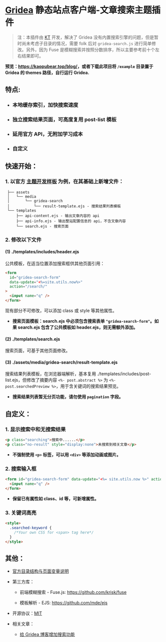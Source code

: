 # [Gridea](https://github.com/getgridea) 静态站点客户端-文章搜索主题插件

> 注：本插件由 [KT](https://github.com/tangkaichuan/gridea-search) 开发，解决了 Gridea 没有内置搜索引擎的问题，但是暂时尚未考虑子目录的情况，需要 folk 后对 `gridea-search.js` 进行简单修改。另外，因为 Fuse 是模糊搜索并按照分数排序，所以主要参考前十个左右结果即可。

**预览：<https://kaopubear.top/blog/>，或者下载此项目将 `/example` 目录置于 Gridea 的 themes 路径，自行运行 Gridea.**

## 特点:

- ### 本地缓存索引，加快搜索速度

- ### 独立搜索结果页面，可高度复用 post-list 模板

- ### 延用官方 API，无附加学习成本

- ### 自定义

## 快速开始：

### 1. 以官方 [主题开发样板](https://github.com/getgridea/gridea-theme-starter) 为例，在其基础上新增文件：

```
 ├── assets
 │   └── media
 │       └── gridea-search
 │           └── result-template.ejs - 搜索结果列表模板
 └── templates
     ├── api-content.ejs - 输出文章内容的 api
     ├── api-info.ejs - 输出整站配置信息的 api，不含文章内容
     └── search.ejs - 搜索页面
```

### 2. 修改以下文件

#### (1) ./templates/includes/header.ejs

公共模板，在适当位置添加搜索框供其他页面引用：

```html
<form
  id="gridea-search-form"
  data-update="<%=site.utils.now%>"
  action="/search/"
>
  <input name="q" />
</form>
```

现有部分不可修改，可以添加 class 或 style 等其他属性。

- **搜索页面模板：search.ejs 中必须包含搜索表单 `"gridea-search-form"`。如果 search.ejs 包含了公共模板如 header.ejs，则无需额外添加。**

#### (2) ./templates/search.ejs

搜索页面，可基于其他页面修改。

#### (3) ./assets/media/gridea-search/result-template.ejs

搜索结果列表模板，在浏览器端解析，基本复用 ./templates/includes/post-list.ejs，但修改了摘要内容 `<%- post.abstract %>` 为 `<%- post.searchedPreview %>`，用于含关键词的搜索结果预览。

- **搜索结果列表暂无分页功能，请勿使用 `pagination` 字段。**

## 自定义：

### 1. 显示搜索中和无搜索结果

```html
<p class="searching">搜索中......</p>
<p class="no-result" style="display:none">未搜索到相关文章</p>
```

- **不强制使用 `<p>` 标签，可以用 `<div>` 等添加动画或图片。**

### 2. 搜索输入框

```html
<form id="gridea-search-form" data-update="<%= site.utils.now %>" action="<%= themeConfig.domain %>/search/">
  <input name="q" />
</form>
```

- **保留已有属性如 class、id 等，可新增属性。**

### 3. 关键词高亮

```html
<style>
  .searched-keyword {
    /*Your own CSS for <span> tag here*/
  }
</style>
```

## 其他：

- [官方目录结构与页面变量说明](https://github.com/getgridea/site/blob/master/docs/theme-structure.md)

- 第三方库：

  - 前端模糊搜索 - Fuse.js: <https://github.com/krisk/fuse>

  - 模板解析 - EJS: <https://github.com/mde/ejs>

- 开源协议：[MIT](https://github.com/tangkaichuan/gridea-search/blob/master/LICENSE)

- 相关文章：

  - [给 Gridea 博客增加搜索功能](https://tangkaichuan.cn/search-for-gridea-blog/)
